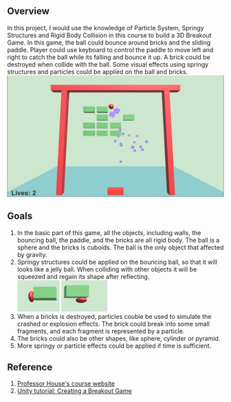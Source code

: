 ## Overview
In this project, I would use the knowledge of Particle System, Springy Structures and Rigid Body Collision in this course to build a 3D Breakout Game. In this game, the ball could bounce around bricks and the sliding paddle. Player could use keyboard to control the paddle to move left and right to catch the ball while its falling and bounce it up. A brick could be destroyed when collide with the ball. Some visual effects using springy structures and particles could be applied on the ball and bricks.
![Breakout Game](img01.JPG)

## Goals
1. In the basic part of this game, all the objects, including walls, the bouncing ball, the paddle, and the bricks are all rigid body. The ball is a sphere and the bricks is cuboids. The ball is the only object that affected by gravity.
2. Springy structures could be applied on the bouncing ball, so that it will looks like a jelly ball. When colliding with other objects it will be squeezed and regain its shape after reflecting.
![Springy Ball](img02.JPG)
3. When a bricks is destroyed, particles couble be used to simulate the crashed or explosion effects. The brick could break into some small fragments, and each fragment is represented by a particle.
4. The bricks could also be other shapes, like sphere, cylinder or pyramid.
5. More springy or particle effects could be applied if time is sufficient.

## Reference
1. [Professor House's course website](https://people.cs.clemson.edu/~dhouse/courses/817/)
2. [Unity tutorial: Creating a Breakout Game](https://unity3d.com/cn/learn/tutorials/modules/beginner/live-training-archive/creating-a-breakout-game)

